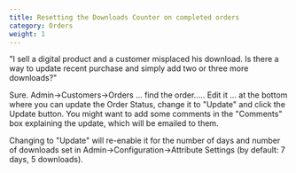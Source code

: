 ```yaml
---
title: Resetting the Downloads Counter on completed orders
category: Orders
weight: 1
---
```


"I sell a digital product and a customer misplaced his download. Is there a way to update recent purchase and simply add two or three more downloads?"

Sure.  Admin->Customers->Orders ... find the order..... Edit it ... at the bottom where you can update the Order Status, change it to "Update" and click the Update button.  You might want to add some comments in the "Comments" box explaining the update, which will be emailed to them.

Changing to "Update" will re-enable it for the number of days and number of downloads set in Admin->Configuration->Attribute Settings (by default: 7 days, 5 downloads).

